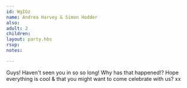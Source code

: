 ```yaml
---
id: WgIGz
name: Andrea Harvey & Simon Hodder
also:
adult: 2
children:
layout: party.hbs
rsvp:
notes:

---
```

Guys! Haven't seen you in so so long! Why has that happened!? Hope everything is cool & that you might want to come celebrate with us? xx
